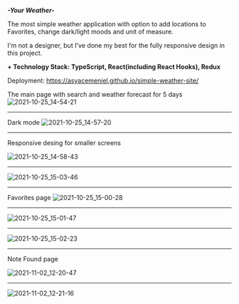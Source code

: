 ***-Your Weather-***

The most simple weather application with option to add locations to Favorites, change dark/light moods and unit of measure.

I'm not a designer, but I've done my best for the fully responsive design in this project.

**+ Technology Stack: TypeScript, React(including React Hooks), Redux**

Deployment: https://asyacemeniel.github.io/simple-weather-site/

The main page with search and weather forecast for 5 days
![2021-10-25_14-54-21](https://user-images.githubusercontent.com/55439753/139829444-53539aea-e215-4bad-9e48-dc7aa937fe57.png)
***
Dark mode
![2021-10-25_14-57-20](https://user-images.githubusercontent.com/55439753/139829450-b7642639-8eba-4b4e-9ee0-6327d616019c.png)
***
Responsive desing for smaller screens

![2021-10-25_14-58-43](https://user-images.githubusercontent.com/55439753/139829454-82c81dbd-1bef-491d-b0e5-223b4526407e.png)
***
![2021-10-25_15-03-46](https://user-images.githubusercontent.com/55439753/139829465-ff239470-a474-425e-a65d-ed0b9de58f79.png)
***

Favorites page
![2021-10-25_15-00-28](https://user-images.githubusercontent.com/55439753/139829458-5840725b-d1e5-4894-9c67-9a1fc11357fe.png)
***
![2021-10-25_15-01-47](https://user-images.githubusercontent.com/55439753/139829462-c57362ae-f7dc-400e-93c0-5353f1a9727a.png)
***
![2021-10-25_15-02-23](https://user-images.githubusercontent.com/55439753/139829464-70addbcc-e9be-4987-b2dd-5c493859ec4f.png)
***
Note Found page

![2021-11-02_12-20-47](https://user-images.githubusercontent.com/55439753/139829467-76eaeb2b-69f8-4651-991b-ff9c1f8edd94.png)
***
![2021-11-02_12-21-16](https://user-images.githubusercontent.com/55439753/139829439-131a487d-1337-4da3-aeeb-51fcedc8f46c.png)
